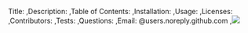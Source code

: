 Title: 
,Description: 
,Table of Contents: 
,Installation: 
,Usage: 
,Licenses: 
,Contributors: 
,Tests: 
,Questions: 
,Email: @users.noreply.github.com
,![](github.com/.png)